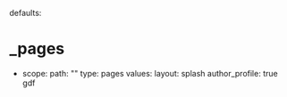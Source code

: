defaults:
  # _pages
  - scope:
      path: ""
      type: pages
     values:
      layout: splash
      author_profile: true
gdf

